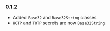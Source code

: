 ### 0.1.2
- Added `Base32` and `Base32String` classes
- `HOTP` and `TOTP` secrets are now `Base32String`